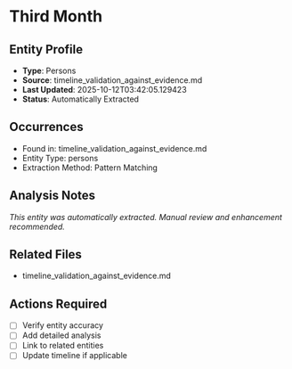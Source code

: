 # Third Month

## Entity Profile
- **Type**: Persons
- **Source**: timeline_validation_against_evidence.md
- **Last Updated**: 2025-10-12T03:42:05.129423
- **Status**: Automatically Extracted

## Occurrences
- Found in: timeline_validation_against_evidence.md
- Entity Type: persons
- Extraction Method: Pattern Matching

## Analysis Notes
*This entity was automatically extracted. Manual review and enhancement recommended.*

## Related Files
- timeline_validation_against_evidence.md

## Actions Required
- [ ] Verify entity accuracy
- [ ] Add detailed analysis
- [ ] Link to related entities
- [ ] Update timeline if applicable
